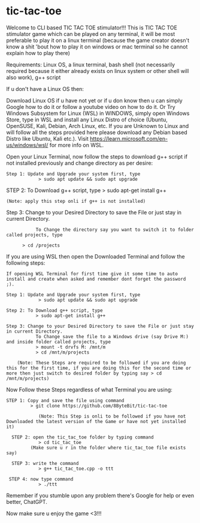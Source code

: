 # tic-tac-toe
Welcome to CLI based TIC TAC TOE stimulator!!! 
This is TIC TAC TOE stimulator game which can be played on any terminal, 
it will be most preferable to play it on a linux terminal 
(because the game creator doesn't know a shit 'bout how to play it on windows or mac terminal
so he cannot explain how to play there)

Requirements: Linux OS, a linux terminal, bash shell (not necessarily required because it either already exists 
              on linux system or other shell will also work), g++ script

If u don't have a Linux OS then:

Download Linux OS if u have not yet or if u don know then u can simply Google how to do it or follow a youtube video on how to do it.
Or Try Windows Subsystem for Linux (WSL) in WINDOWS, simply open Windows Store, type in WSL and install any Linux Distro of choice (Ubuntu, OpenSUSE, Kali, Debian, Arch Linux, etc. If you are Unknown to Linux and will follow all the steps provided here please download any Debian based Distro like Ubuntu, Kali etc.). Visit https://learn.microsoft.com/en-us/windows/wsl/ for more info on WSL.

Open your Linux Terminal, now follow the steps to download g++ script if not installed previously and change directory as per desire:

	Step 1: Update and Upgrade your system first, type
        		> sudo apt update && sudo apt upgrade

 STEP 2: To Download g++ script, type
		       > sudo apt-get install g++
				
	(Note: apply this step onli if g++ is not installed)
		
 Step 3: Change to your Desired Directory to save the File or just stay in current Directory.

		       To Change the directory say you want to switch it to folder called projects, type 
         
          > cd /projects
				
If you are using WSL then open the Downloaded Terminal and follow the following steps:

	If opening WSL Terminal for first time give it some time to auto install and create when asked and remember dont forget the password ;).

	Step 1: Update and Upgrade your system first, type
	        	> sudo apt update && sudo apt upgrade
				
	Step 2: To Download g++ script, type
		       > sudo apt-get install g++
				
	Step 3: Change to your Desired Directory to save the File or just stay in current Directory.
		       To Change save the file to a Windows drive (say Drive M:) and inside folder called projects, type
		       > mount -t drvfs M: /mnt/m
		       > cd /mnt/m/projects
		
		(Note: These Steps are required to be followed if you are doing this for the first time, if you are doing this for the second time or more then just switch to desired folder by typing say > cd /mnt/m/projects)
		
		
Now Follow these Steps regardless of what Terminal you are using:

  	STEP 1: Copy and save the file using command 
	         > git clone https://github.com/8ByteBit/tic-tac-toe
		
		        (Note: This Step is onli to be followed if you have not Downloaded the latest version of the Game or have not yet installed it)

      STEP 2: open the tic_tac_toe folder by typing command 
		        > cd tic_tac_toe 
             (Make sure u r in the folder where tic_tac_toe file exists say) 

      STEP 3: write the command 
		        > g++ tic_tac_toe.cpp -o ttt
         
     STEP 4: now type command 
	 	        > ./ttt
        
Remember if you stumble upon any problem there's Google for help or even better, ChatGPT.        

Now make sure u enjoy the game <3!!!
